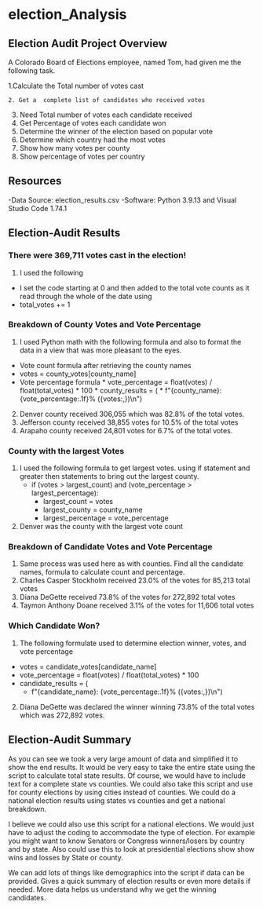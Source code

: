 # election_Analysis

## Election Audit Project Overview

A Colorado Board of Elections employee, named Tom, had given me the following task.

1.Calculate the Total number of votes cast

    2. Get a  complete list of candidates who received votes
 3. Need Total number of votes each candidate received
4. Get Percentage of votes each candidate won
5. Determine the winner of the election based on popular vote
6. Determine which country had the most votes
7. Show how many votes per county
8. Show percentage of votes per country

## Resources
-Data Source: election_results.csv
-Software: Python 3.9.13 and Visual Studio Code 1.74.1

## Election-Audit Results

### There were 369,711 votes cast in the election!

1. I used the following

* I set the code starting at 0 and then added to the total vote counts as it read through the whole of the date using 
* total_votes += 1

### Breakdown of County Votes and Vote Percentage 

1. I used Python math with the following formula and also to format the data in a view that was more pleasant to the eyes.

*  Vote count formula after retrieving the county names
*  votes = county_votes[county_name]
*  Vote percentage formula
        * vote_percentage = float(votes) / float(total_votes) * 100
        * county_results = (
            * f"{county_name}: {vote_percentage:.1f}% ({votes:,})\n")
2. Denver county received 306,055 which was 82.8% of the total votes.
3. Jefferson county received 38,855 votes for 10.5% of the total votes
4. Arapaho county received 24,801 votes for 6.7% of the total votes.

### County with the largest Votes

1. I used the following formula to get largest votes.  using if statement and greater then statements to bring out the largest county.
    * if (votes > largest_count) and (vote_percentage > largest_percentage):
        * largest_count = votes
        * largest_county = county_name
        * largest_percentage = vote_percentage
2. Denver was the county with the largest vote count
 
### Breakdown of Candidate Votes and Vote Percentage 

1. Same process was used here as with counties.  Find all the candidate names, formula to calculate count and percentage.
2. Charles Casper Stockholm received 23.0% of the votes for 85,213 total votes
3. Diana DeGette received 73.8% of the votes for 272,892 total votes
4. Taymon Anthony Doane received 3.1% of the votes for 11,606 total votes


### Which Candidate Won?

1. The following formulate used to determine election winner, votes, and vote percentage
* votes = candidate_votes[candidate_name]
* vote_percentage = float(votes) / float(total_votes) * 100
* candidate_results = (
    * f"{candidate_name}: {vote_percentage:.1f}% ({votes:,})\n")
2. Diana DeGette was declared the winner winning 73.8% of the total votes which was 272,892 votes.

## Election-Audit Summary

As you can see we took a very large amount of data and simplified it to show the end results.  It would be very easy to take the entire state using the script to calculate total state results.  Of course, we would have to include text for a complete state vs counties.  We could also take this script and use for county elections by using cities instead of counties.  We could do a national election results using states vs counties and get a national breakdown.

I believe we could also use this script for a national elections.  We would just have to adjust the coding to accommodate the type of election.  For example you might want to know Senators or Congress winners/losers by country and by state. Also could use this to look at presidential elections show show wins and losses by State or county.   

We can add lots of things like demographics into the script if data can be provided.  Gives a quick summary of election results or even more details if needed.  More data helps us understand why we get the winning candidates.
